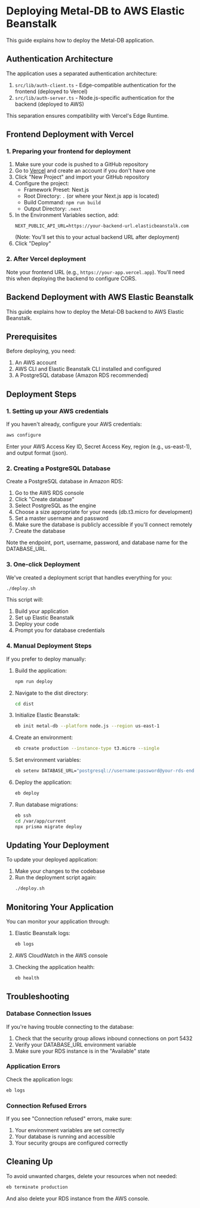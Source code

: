 # Deploying Metal-DB to AWS Elastic Beanstalk

This guide explains how to deploy the Metal-DB application.

## Authentication Architecture

The application uses a separated authentication architecture:

1. `src/lib/auth-client.ts` - Edge-compatible authentication for the frontend (deployed to Vercel)
2. `src/lib/auth-server.ts` - Node.js-specific authentication for the backend (deployed to AWS)

This separation ensures compatibility with Vercel's Edge Runtime.

## Frontend Deployment with Vercel

### 1. Preparing your frontend for deployment

1. Make sure your code is pushed to a GitHub repository
2. Go to [Vercel](https://vercel.com) and create an account if you don't have one
3. Click "New Project" and import your GitHub repository
4. Configure the project:
   - Framework Preset: Next.js
   - Root Directory: `.` (or where your Next.js app is located)
   - Build Command: `npm run build`
   - Output Directory: `.next`
5. In the Environment Variables section, add:
   ```
   NEXT_PUBLIC_API_URL=https://your-backend-url.elasticbeanstalk.com
   ```
   (Note: You'll set this to your actual backend URL after deployment)
6. Click "Deploy"

### 2. After Vercel deployment

Note your frontend URL (e.g., `https://your-app.vercel.app`). You'll need this when deploying the backend to configure CORS.

## Backend Deployment with AWS Elastic Beanstalk

This guide explains how to deploy the Metal-DB backend to AWS Elastic Beanstalk.

## Prerequisites

Before deploying, you need:

1. An AWS account
2. AWS CLI and Elastic Beanstalk CLI installed and configured
3. A PostgreSQL database (Amazon RDS recommended)

## Deployment Steps

### 1. Setting up your AWS credentials

If you haven't already, configure your AWS credentials:

```bash
aws configure
```

Enter your AWS Access Key ID, Secret Access Key, region (e.g., us-east-1), and output format (json).

### 2. Creating a PostgreSQL Database

Create a PostgreSQL database in Amazon RDS:

1. Go to the AWS RDS console
2. Click "Create database"
3. Select PostgreSQL as the engine
4. Choose a size appropriate for your needs (db.t3.micro for development)
5. Set a master username and password
6. Make sure the database is publicly accessible if you'll connect remotely
7. Create the database

Note the endpoint, port, username, password, and database name for the DATABASE_URL.

### 3. One-click Deployment

We've created a deployment script that handles everything for you:

```bash
./deploy.sh
```

This script will:
1. Build your application
2. Set up Elastic Beanstalk
3. Deploy your code
4. Prompt you for database credentials

### 4. Manual Deployment Steps

If you prefer to deploy manually:

1. Build the application:
   ```bash
   npm run deploy
   ```

2. Navigate to the dist directory:
   ```bash
   cd dist
   ```

3. Initialize Elastic Beanstalk:
   ```bash
   eb init metal-db --platform node.js --region us-east-1
   ```

4. Create an environment:
   ```bash
   eb create production --instance-type t3.micro --single
   ```

5. Set environment variables:
   ```bash
   eb setenv DATABASE_URL="postgresql://username:password@your-rds-endpoint:5432/metal_db" JWT_SECRET="your-secret-key"
   ```

6. Deploy the application:
   ```bash
   eb deploy
   ```

7. Run database migrations:
   ```bash
   eb ssh
   cd /var/app/current
   npx prisma migrate deploy
   ```

## Updating Your Deployment

To update your deployed application:

1. Make your changes to the codebase
2. Run the deployment script again:
   ```bash
   ./deploy.sh
   ```

## Monitoring Your Application

You can monitor your application through:

1. Elastic Beanstalk logs:
   ```bash
   eb logs
   ```

2. AWS CloudWatch in the AWS console

3. Checking the application health:
   ```bash
   eb health
   ```

## Troubleshooting

### Database Connection Issues

If you're having trouble connecting to the database:

1. Check that the security group allows inbound connections on port 5432
2. Verify your DATABASE_URL environment variable
3. Make sure your RDS instance is in the "Available" state

### Application Errors

Check the application logs:

```bash
eb logs
```

### Connection Refused Errors

If you see "Connection refused" errors, make sure:

1. Your environment variables are set correctly
2. Your database is running and accessible
3. Your security groups are configured correctly

## Cleaning Up

To avoid unwanted charges, delete your resources when not needed:

```bash
eb terminate production
```

And also delete your RDS instance from the AWS console. 